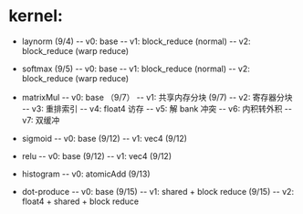 # kernel:

- laynorm (9/4)
	-- v0: base
	-- v1: block_reduce (normal)
	-- v2: block_reduce (warp reduce)
	
- softmax (9/5)
	-- v0: base
	-- v1: block_reduce (normal)
	-- v2: block_reduce (warp reduce)

- matrixMul
	-- v0: base （9/7）
	-- v1: 共享内存分块 (9/7)
	-- v2: 寄存器分块
	-- v3: 重排索引
	-- v4: float4 访存
	-- v5: 解 bank 冲突
	-- v6: 内积转外积
	-- v7: 双缓冲
	
- sigmoid
	-- v0: base (9/12)
	-- v1: vec4 (9/12)
	

- relu
	-- v0: base (9/12)
	-- v1: vec4 (9/12)
	
- histogram
	-- v0: atomicAdd (9/13)
	
	
- dot-produce
	-- v0: base (9/15)
	-- v1: shared + block reduce (9/15)
	-- v2: float4 + shared + block reduce 
